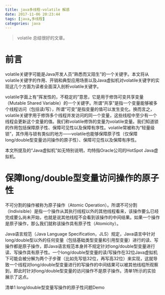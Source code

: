 ```yaml
---
title: java多线程-volatile 解惑
date: 2017-11-06 20:23:44
tags: [java,多线程]
categories: java
---
```

> volatile 总结很好的文章。

# 前言
volatile关键字可能是Java开发人员“熟悉而又陌生”的一个关键字。本文将从volatile关键字的作用、开销和典型应用场景以及Java虚拟机对volatile关键字的实现这几个方面为读者全面深入剖析volatile关键字。

volatile字面上有“挥发性的，不稳定的”意思，它是用于修饰可变共享变量（Mutable Shared Variable）的一个关键字。所谓“共享”是指一个变量能够被多个线程访问（包括读/写），所谓“可变”是指变量的值可以发生变化。换而言之，volatile关键字用于修饰多个线程并发访问的同一个变量，这些线程中至少有一个线程会更新这个变量的值。我们称volatile修饰的变量为volatile变量。我们知道锁的作用包括保障原子性、保障可见性以及保障有序性。volatile常被称为“轻量级锁”，其作用与锁有类似的地方——volatile也能够保障原子性（仅保障long/double型变量访问操作的原子性）、保障可见性以及保障有序性。

本文所提及的“Java虚拟机”如无特别说明，均特指Oracle公司的HotSpot Java虚拟机。

<!-- more -->
# 保障long/double型变量访问操作的原子性
不可分割的操作被称为原子操作（Atomic Operation）。所谓不可分割（Indivisible）是指一个操作从其执行线程以外的其他线程看来，该操作要么已经完成要么尚未开始，也就是说其他线程不会看到该操作的中间结果。如果一个操作是原子操作，那么我们就称该操作具有原子性（Atomicity）。

Java语言规范（Java Language Specification，JLS）规定，Java语言中针对long/double型以外的任何变量（包括基础类型变量和引用型变量）进行的读、写操作都是原子操作，即Java语言规范本身并不规定针对long/double型变量进行读、写操作具有原子性。一个long/double型变量的读/写操作在32位Java虚拟机下可能会被分解为两个子步骤（比如先写低32位，再写高32位）来实现，这就导致一个线程对long/double型变量进行的写操作的中间结果可以被其他线程所观察到，即此时针对long/double型变量的访问操作不是原子操作。清单1所示的实验展示了这点。

清单1 long/double型变量写操作的原子性问题Demo